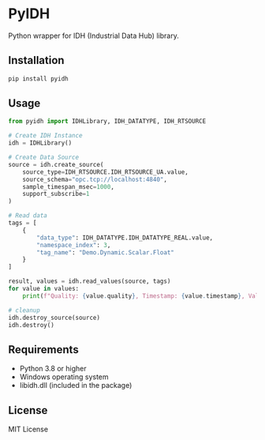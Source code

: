# PyIDH

Python wrapper for IDH (Industrial Data Hub) library.

## Installation

```bash
pip install pyidh
```

## Usage

```python
from pyidh import IDHLibrary, IDH_DATATYPE, IDH_RTSOURCE

# Create IDH Instance
idh = IDHLibrary()

# Create Data Source
source = idh.create_source(
    source_type=IDH_RTSOURCE.IDH_RTSOURCE_UA.value,
    source_schema="opc.tcp://localhost:4840",
    sample_timespan_msec=1000,
    support_subscribe=1
)

# Read data
tags = [
    {
        "data_type": IDH_DATATYPE.IDH_DATATYPE_REAL.value,
        "namespace_index": 3,
        "tag_name": "Demo.Dynamic.Scalar.Float"
    }
]

result, values = idh.read_values(source, tags)
for value in values:
    print(f"Quality: {value.quality}, Timestamp: {value.timestamp}, Value: {value.value}")

# cleanup
idh.destroy_source(source)
idh.destroy()
```

## Requirements

- Python 3.8 or higher
- Windows operating system
- libidh.dll (included in the package)

## License

MIT License 